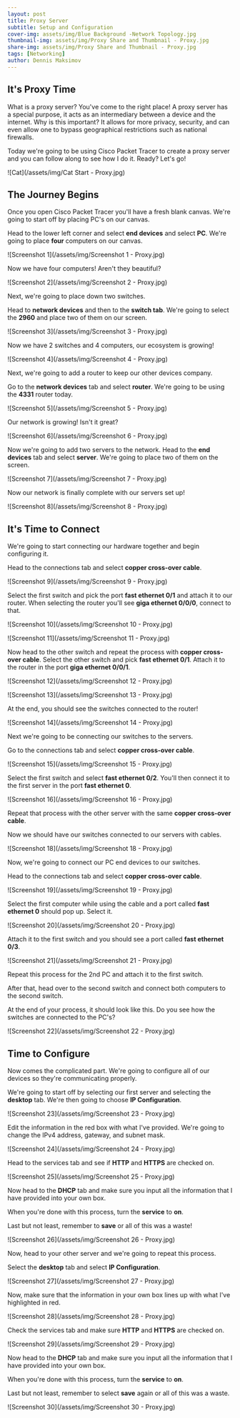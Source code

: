 ```yaml
---
layout: post
title: Proxy Server
subtitle: Setup and Configuration
cover-img: assets/img/Blue Background -Network Topology.jpg
thumbnail-img: assets/img/Proxy Share and Thumbnail - Proxy.jpg
share-img: assets/img/Proxy Share and Thumbnail - Proxy.jpg
tags: [Networking]
author: Dennis Maksimov
---
```


## It's Proxy Time

What is a proxy server? You've come to the right place! A proxy server has a special purpose, it acts as an intermediary between a device and the internet. Why is this important? It allows for more privacy, security, and can even allow one to bypass geographical restrictions such as national firewalls.

Today we're going to be using Cisco Packet Tracer to create a proxy server and you can follow along to see how I do it. Ready? Let's go!

![Cat](/assets/img/Cat Start - Proxy.jpg)

## The Journey Begins

Once you open Cisco Packet Tracer you'll have a fresh blank canvas. We're going to start off by placing PC's on our canvas.

Head to the lower left corner and select **end devices** and select **PC**. We're going to place **four** computers on our canvas.

![Screenshot 1](/assets/img/Screenshot 1 - Proxy.jpg)

Now we have four computers! Aren't they beautiful?

![Screenshot 2](/assets/img/Screenshot 2 - Proxy.jpg)

Next, we're going to place down two switches.

Head to **network devices** and then to the **switch tab**. We're going to select the **2960** and place two of them on our screen.

![Screenshot 3](/assets/img/Screenshot 3 - Proxy.jpg)

Now we have 2 switches and 4 computers, our ecosystem is growing!

![Screenshot 4](/assets/img/Screenshot 4 - Proxy.jpg)

Next, we're going to add a router to keep our other devices company.

Go to the **network devices** tab and select **router**. We're going to be using the **4331** router today.

![Screenshot 5](/assets/img/Screenshot 5 - Proxy.jpg)

Our network is growing! Isn't it great?

![Screenshot 6](/assets/img/Screenshot 6 - Proxy.jpg)

Now we're going to add two servers to the network. Head to the **end devices** tab and select **server**. We're going to place two of them on the screen.

![Screenshot 7](/assets/img/Screenshot 7 - Proxy.jpg)

Now our network is finally complete with our servers set up!

![Screenshot 8](/assets/img/Screenshot 8 - Proxy.jpg)

## It's Time to Connect

We're going to start connecting our hardware together and begin configuring it.

Head to the connections tab and select **copper cross-over cable**.

![Screenshot 9](/assets/img/Screenshot 9 - Proxy.jpg)

Select the first switch and pick the port **fast ethernet 0/1** and attach it to our router. When selecting the router you'll see **giga ethernet 0/0/0**, connect to that.

![Screenshot 10](/assets/img/Screenshot 10 - Proxy.jpg)

![Screenshot 11](/assets/img/Screenshot 11 - Proxy.jpg)

Now head to the other switch and repeat the process with **copper cross-over cable**. Select the other switch and pick **fast ethernet 0/1**. Attach it to the router in the port **giga ethernet 0/0/1**.

![Screenshot 12](/assets/img/Screenshot 12 - Proxy.jpg)

![Screenshot 13](/assets/img/Screenshot 13 - Proxy.jpg)

At the end, you should see the switches connected to the router!

![Screenshot 14](/assets/img/Screenshot 14 - Proxy.jpg)

Next we're going to be connecting our switches to the servers.

Go to the connections tab and select **copper cross-over cable**.

![Screenshot 15](/assets/img/Screenshot 15 - Proxy.jpg)

Select the first switch and select **fast ethernet 0/2**. You'll then connect it to the first server in the port **fast ethernet 0**.

![Screenshot 16](/assets/img/Screenshot 16 - Proxy.jpg)

Repeat that process with the other server with the same **copper cross-over cable**.

Now we should have our switches connected to our servers with cables.

![Screenshot 18](/assets/img/Screenshot 18 - Proxy.jpg)

Now, we're going to connect our PC end devices to our switches.

Head to the connections tab and select **copper cross-over cable**. 

![Screenshot 19](/assets/img/Screenshot 19 - Proxy.jpg)

Select the first computer while using the cable and a port called **fast ethernet 0** should pop up. Select it.

![Screenshot 20](/assets/img/Screenshot 20 - Proxy.jpg)

Attach it to the first switch and you should see a port called **fast ethernet 0/3**.

![Screenshot 21](/assets/img/Screenshot 21 - Proxy.jpg)

Repeat this process for the 2nd PC and attach it to the first switch.

After that, head over to the second switch and connect both computers to the second switch.

At the end of your process, it should look like this. Do you see how the switches are connected to the PC's? 

![Screenshot 22](/assets/img/Screenshot 22 - Proxy.jpg)

## Time to Configure

Now comes the complicated part. We're going to configure all of our devices so they're communicating properly.

We're going to start off by selecting our first server and selecting the **desktop** tab. We're then going to choose **IP Configuration**.

![Screenshot 23](/assets/img/Screenshot 23 - Proxy.jpg)

Edit the information in the red box with what I've provided. We're going to change the IPv4 address, gateway, and subnet mask.

![Screenshot 24](/assets/img/Screenshot 24 - Proxy.jpg)

Head to the services tab and see if **HTTP** and **HTTPS** are checked on. 

![Screenshot 25](/assets/img/Screenshot 25 - Proxy.jpg)

Now head to the **DHCP** tab and make sure you input all the information that I have provided into your own box.

When you're done with this process, turn the **service** to **on**.

Last but not least, remember to **save** or all of this was a waste!

![Screenshot 26](/assets/img/Screenshot 26 - Proxy.jpg)

Now, head to your other server and we're going to repeat this process.

Select the **desktop** tab and select **IP Configuration**.

![Screenshot 27](/assets/img/Screenshot 27 - Proxy.jpg)

Now, make sure that the information in your own box lines up with what I've highlighted in red.

![Screenshot 28](/assets/img/Screenshot 28 - Proxy.jpg)

Check the services tab and make sure **HTTP** and **HTTPS** are checked on. 

![Screenshot 29](/assets/img/Screenshot 29 - Proxy.jpg)

Now head to the **DHCP** tab and make sure you input all the information that I have provided into your own box.

When you're done with this process, turn the **service** to **on**.

Last but not least, remember to select **save** again or all of this was a waste.

![Screenshot 30](/assets/img/Screenshot 30 - Proxy.jpg)












